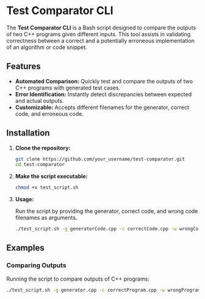 # Test Comparator CLI

The **Test Comparator CLI** is a Bash script designed to compare the outputs of two C++ programs given different inputs. This tool assists in validating correctness between a correct and a potentially erroneous implementation of an algorithm or code snippet.

## Features

- **Automated Comparison:** Quickly test and compare the outputs of two C++ programs with generated test cases.
- **Error Identification:** Instantly detect discrepancies between expected and actual outputs.
- **Customizable:** Accepts different filenames for the generator, correct code, and erroneous code.

## Installation

1. **Clone the repository:**

    ```bash
    git clone https://github.com/your_username/test-comparator.git
    cd test-comparator
    ```

2. **Make the script executable:**

    ```bash
    chmod +x test_script.sh
    ```

3. **Usage:**

    Run the script by providing the generator, correct code, and wrong code filenames as arguments.

    ```bash
    ./test_script.sh -g generatorCode.cpp -c correctCode.cpp -w wrongCode.cpp
    ```

## Examples

### Comparing Outputs

Running the script to compare outputs of C++ programs:

```bash
./test_script.sh -g generator.cpp -c correctProgram.cpp -w wrongProgram.cpp
